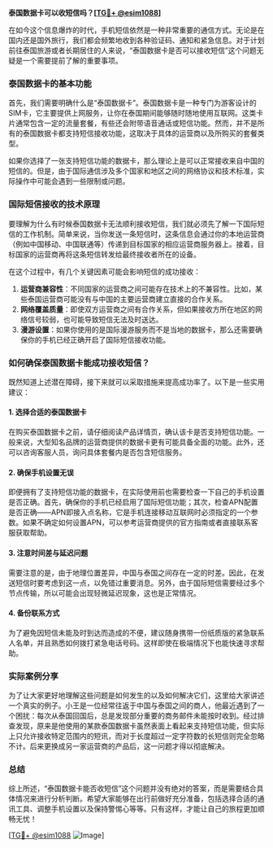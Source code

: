 **泰国数据卡可以收短信吗？[[TG💪+ @esim1088](https://t.me/s/esim1088)]**

在如今这个信息爆炸的时代，手机短信依然是一种非常重要的通信方式。无论是在国内还是国外旅行，我们都会频繁地收到各种验证码、通知和紧急信息。对于计划前往泰国旅游或者长期居住的人来说，“泰国数据卡是否可以接收短信”这个问题无疑是一个需要提前了解的重要事项。

### 泰国数据卡的基本功能

首先，我们需要明确什么是“泰国数据卡”。泰国数据卡是一种专门为游客设计的SIM卡，它主要提供上网服务，让你在泰国期间能够随时随地使用互联网。这类卡片通常包含一定的流量套餐，有些还会附带语音通话或短信功能。然而，并不是所有的泰国数据卡都支持短信接收功能，这取决于具体的运营商以及所购买的套餐类型。

如果你选择了一张支持短信功能的数据卡，那么理论上是可以正常接收来自中国的短信的。但是，由于国际通信涉及多个国家和地区之间的网络协议和技术标准，实际操作中可能会遇到一些限制或问题。

### 国际短信接收的技术原理

要理解为什么有时候泰国数据卡无法顺利接收短信，我们就必须先了解一下国际短信的工作机制。简单来说，当你发送一条短信时，这条信息会通过你的本地运营商（例如中国移动、中国联通等）传递到目标国家的相应运营商服务器上。接着，目标国家的运营商再将这条短信转发给最终接收者所在的设备。

在这个过程中，有几个关键因素可能会影响短信的成功接收：
1. **运营商兼容性**：不同国家的运营商之间可能存在技术上的不兼容性。比如，某些泰国运营商可能没有与中国的主要运营商建立直接的合作关系。
2. **网络覆盖质量**：即使双方运营商之间有合作关系，但如果接收方所在地区的网络信号较弱，也可能导致短信无法及时送达。
3. **漫游设置**：如果你使用的是国际漫游服务而不是当地的数据卡，那么还需要确保你的手机已经正确开启了国际短信接收功能。

### 如何确保泰国数据卡能成功接收短信？

既然知道上述潜在障碍，接下来就可以采取措施来提高成功率了。以下是一些实用建议：

#### 1. 选择合适的泰国数据卡
在购买泰国数据卡之前，请仔细阅读产品详情页，确认该卡是否支持短信功能。一般来说，大型知名品牌的运营商提供的数据卡更有可能具备全面的功能。此外，还可以咨询客服人员，询问具体套餐内是否包含短信服务。

#### 2. 确保手机设置无误
即便拥有了支持短信功能的数据卡，在实际使用前也需要检查一下自己的手机设置是否正确。首先，确保你的手机已经启用了国际短信功能；其次，检查APN配置是否正确——APN即接入点名称，它是手机连接移动互联网时必须指定的一个参数。如果不确定如何设置APN，可以参考运营商提供的官方指南或者直接联系客服获取帮助。

#### 3. 注意时间差与延迟问题
需要注意的是，由于地理位置差异，中国与泰国之间存在一定的时差。因此，在发送短信时要考虑到这一点，以免错过重要消息。另外，由于国际短信需要经过多个节点传输，所以可能会出现轻微延迟现象，这也是正常情况。

#### 4. 备份联系方式
为了避免因短信未能及时到达而造成的不便，建议随身携带一份纸质版的紧急联系人名单，并且熟悉如何拨打紧急电话号码。这样即使在极端情况下也能快速寻求帮助。

### 实际案例分享

为了让大家更好地理解这些问题是如何发生的以及如何解决它们，这里给大家讲述一个真实的例子。小王是一位经常往返于中国与泰国之间的商人，他最近遇到了一个困扰：每次从泰国回国后，总是发现部分重要的商务邮件未能按时收到。经过排查发现，原来是他使用的某款泰国数据卡虽然表面上看起来支持短信功能，但实际上只允许接收特定范围内的短讯，而对于长度超过一定字符数的长短信则完全忽略不计。后来更换成另一家运营商的产品后，这一问题才得以彻底解决。

### 总结

综上所述，“泰国数据卡能否收短信”这个问题并没有绝对的答案，而是需要结合具体情况来进行分析判断。希望大家能够在出行前做好充分准备，包括选择合适的通讯工具、调整手机设置以及保持警惕心等等。只有这样，才能让自己的旅程更加顺畅无忧！

[[TG💪+ @esim1088](https://t.me/s/esim1088) ![Image](https://i.postimg.cc/4NQfJmqS/Snipaste-2025-05-13-00-14-12.png)]